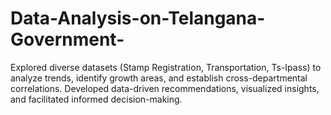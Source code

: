 # Data-Analysis-on-Telangana-Government-
Explored diverse datasets (Stamp Registration, Transportation, Ts-Ipass) to analyze trends, identify growth areas, and establish cross-departmental correlations. Developed data-driven recommendations, visualized insights, and facilitated informed decision-making.
